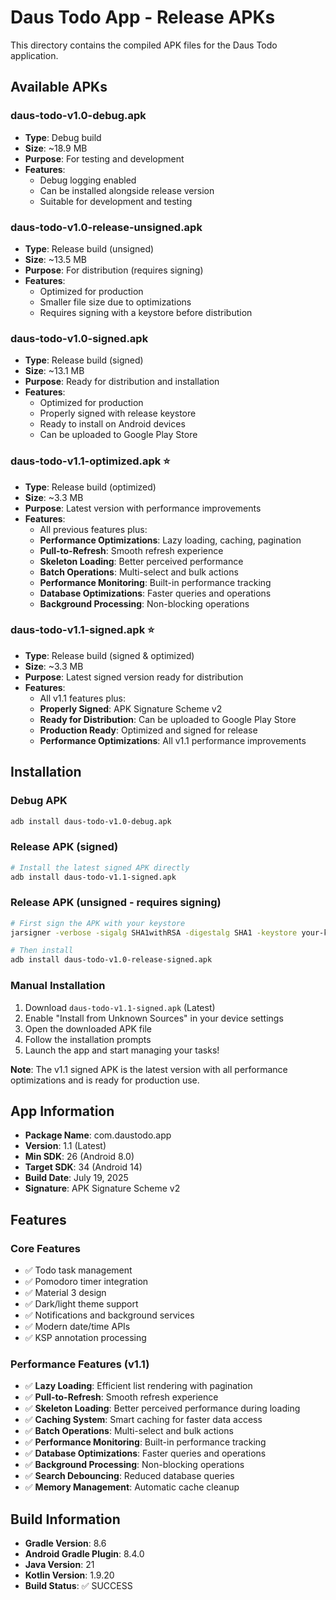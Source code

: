 # Daus Todo App - Release APKs

This directory contains the compiled APK files for the Daus Todo application.

## Available APKs

### daus-todo-v1.0-debug.apk
- **Type**: Debug build
- **Size**: ~18.9 MB
- **Purpose**: For testing and development
- **Features**: 
  - Debug logging enabled
  - Can be installed alongside release version
  - Suitable for development and testing

### daus-todo-v1.0-release-unsigned.apk
- **Type**: Release build (unsigned)
- **Size**: ~13.5 MB
- **Purpose**: For distribution (requires signing)
- **Features**:
  - Optimized for production
  - Smaller file size due to optimizations
  - Requires signing with a keystore before distribution

### daus-todo-v1.0-signed.apk
- **Type**: Release build (signed)
- **Size**: ~13.1 MB
- **Purpose**: Ready for distribution and installation
- **Features**:
  - Optimized for production
  - Properly signed with release keystore
  - Ready to install on Android devices
  - Can be uploaded to Google Play Store

### daus-todo-v1.1-optimized.apk ⭐
- **Type**: Release build (optimized)
- **Size**: ~3.3 MB
- **Purpose**: Latest version with performance improvements
- **Features**:
  - All previous features plus:
  - **Performance Optimizations**: Lazy loading, caching, pagination
  - **Pull-to-Refresh**: Smooth refresh experience
  - **Skeleton Loading**: Better perceived performance
  - **Batch Operations**: Multi-select and bulk actions
  - **Performance Monitoring**: Built-in performance tracking
  - **Database Optimizations**: Faster queries and operations
  - **Background Processing**: Non-blocking operations

### daus-todo-v1.1-signed.apk ⭐
- **Type**: Release build (signed & optimized)
- **Size**: ~3.3 MB
- **Purpose**: Latest signed version ready for distribution
- **Features**:
  - All v1.1 features plus:
  - **Properly Signed**: APK Signature Scheme v2
  - **Ready for Distribution**: Can be uploaded to Google Play Store
  - **Production Ready**: Optimized and signed for release
  - **Performance Optimizations**: All v1.1 performance improvements

## Installation

### Debug APK
```bash
adb install daus-todo-v1.0-debug.apk
```

### Release APK (signed)
```bash
# Install the latest signed APK directly
adb install daus-todo-v1.1-signed.apk
```

### Release APK (unsigned - requires signing)
```bash
# First sign the APK with your keystore
jarsigner -verbose -sigalg SHA1withRSA -digestalg SHA1 -keystore your-keystore.jks daus-todo-v1.0-release-unsigned.apk alias_name

# Then install
adb install daus-todo-v1.0-release-signed.apk
```

### Manual Installation
1. Download `daus-todo-v1.1-signed.apk` (Latest)
2. Enable "Install from Unknown Sources" in your device settings
3. Open the downloaded APK file
4. Follow the installation prompts
5. Launch the app and start managing your tasks!

**Note**: The v1.1 signed APK is the latest version with all performance optimizations and is ready for production use.

## App Information

- **Package Name**: com.daustodo.app
- **Version**: 1.1 (Latest)
- **Min SDK**: 26 (Android 8.0)
- **Target SDK**: 34 (Android 14)
- **Build Date**: July 19, 2025
- **Signature**: APK Signature Scheme v2

## Features

### Core Features
- ✅ Todo task management
- ✅ Pomodoro timer integration
- ✅ Material 3 design
- ✅ Dark/light theme support
- ✅ Notifications and background services
- ✅ Modern date/time APIs
- ✅ KSP annotation processing

### Performance Features (v1.1)
- ✅ **Lazy Loading**: Efficient list rendering with pagination
- ✅ **Pull-to-Refresh**: Smooth refresh experience
- ✅ **Skeleton Loading**: Better perceived performance during loading
- ✅ **Caching System**: Smart caching for faster data access
- ✅ **Batch Operations**: Multi-select and bulk actions
- ✅ **Performance Monitoring**: Built-in performance tracking
- ✅ **Database Optimizations**: Faster queries and operations
- ✅ **Background Processing**: Non-blocking operations
- ✅ **Search Debouncing**: Reduced database queries
- ✅ **Memory Management**: Automatic cache cleanup

## Build Information

- **Gradle Version**: 8.6
- **Android Gradle Plugin**: 8.4.0
- **Java Version**: 21
- **Kotlin Version**: 1.9.20
- **Build Status**: ✅ SUCCESS